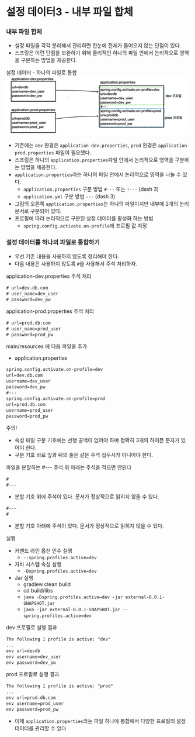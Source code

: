 # 설정 데이터3 - 내부 파일 합체

### 내부 파일 합체

- 설정 파일을 각각 분리해서 관리하면 한눈에 전체가 들어오지 않는 단점이 있다.
- 스프링은 이런 단점을 보완하기 위해 물리적인 하나의 파일 안에서 논리적으로 영역을 구분하는 방법을 제공한다.

설정 데이터 - 하나의 파일로 통합 
![9.png](Image%2F9.png)
- 기존에는 ``dev`` 환경은 ``application-dev.properties``, ``prod`` 환경은 ``application-prod.properties`` 
  파일이 필요했다.
- 스프링은 하나의 ``application.properties``파일 안에서 논리적으로 영역을 구분하는 방법을 제공한다.
- ``application.properties``라는 하나의 파일 안에서 논리적으로 영역을 나눌 수 있다.
   - ``application.properties`` 구분 방법 ```#---``` 또는 ```!---``` (dash 3)
   - ``application.yml`` 구분 방법 ``---`` (dash 3)
- 그림의 오른쪽 ``application.properties``는 하나의 파일이지만 내부에 2개의 논리 문서로 구분되어 있다.
- 프로필에 따라 논리적으로 구분된 설정 데이터를 활성화 하는 방법
  - ``spring.config.activate.on-profile``에 프로필 값 지정

### 설정 데이터를 하나의 파일로 통합하기

- 우선 기존 내용을 사용하지 않도록 정리해야 한다.
- 다음 내용은 사용하지 않도록 ```#```을 사용해서 주석 처리하자.

application-dev.properties 주석 처리
```text
# url=dev.db.com
# user_name=dev_user
# password=dev_pw
```
application-prod.properties 주석 처리
```text
# url=prod.db.com
# user_name=prod_user
# password=prod_pw
```

main/resources 에 다음 파일을 추가
- application.properties
```text
spring.config.activate.on-profile=dev
url=dev.db.com
username=dev_user
password=dev_pw
#---
spring.config.activate.on-profile=prod
url=prod.db.com
username=prod_user
password=prod_pw
```

주의!
- 속성 파일 구분 기호에는 선행 공백이 없어야 하며 정확히 3개의 하이픈 문자가 있어야 한다.
- 구분 기호 바로 앞과 뒤의 줄은 같은 주석 접두사가 아니어야 한다.

파일을 분할하는 #--- 주석 위 아래는 주석을 적으면 안된다
```text
#
#---
```
- 분할 기호 위에 주석이 있다. 문서가 정상적으로 읽히지 않을 수 있다.
```text
#---
#
```
- 분할 기호 아래에 주석이 있다. 문서가 정상적으로 읽히지 않을 수 있다.

실행
- 커맨드 라인 옵션 인수 실행
  - ``--spring.profiles.active=dev``
- 자바 시스템 속성 실행
  - ``-Dspring.profiles.active=dev``
- Jar 실행
  - gradlew clean build
  - cd build/libs
  - ``java -Dspring.profiles.active=dev -jar external-0.0.1-SNAPSHOT.jar``
  - ``java -jar external-0.0.1-SNAPSHOT.jar --spring.profiles.active=dev``

dev 프로필로 실행 결과
```text
The following 1 profile is active: "dev"
...
env url=devdb
env username=dev_user
env password=dev_pw
```

prod 프로필로 실행 결과
```text
The following 1 profile is active: "prod"
...
env url=prod.db.com
env username=prod_user
env password=prod_pw
```
- 이제 ``application.properties``라는 파일 하나에 통합해서 다양한 프로필의 설정 데이터를 관리할 수 있다




